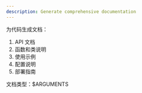 ```yaml
---
description: Generate comprehensive documentation
---
```


为代码生成文档：

1. API 文档
2. 函数和类说明
3. 使用示例
4. 配置说明
5. 部署指南

文档类型：$ARGUMENTS
